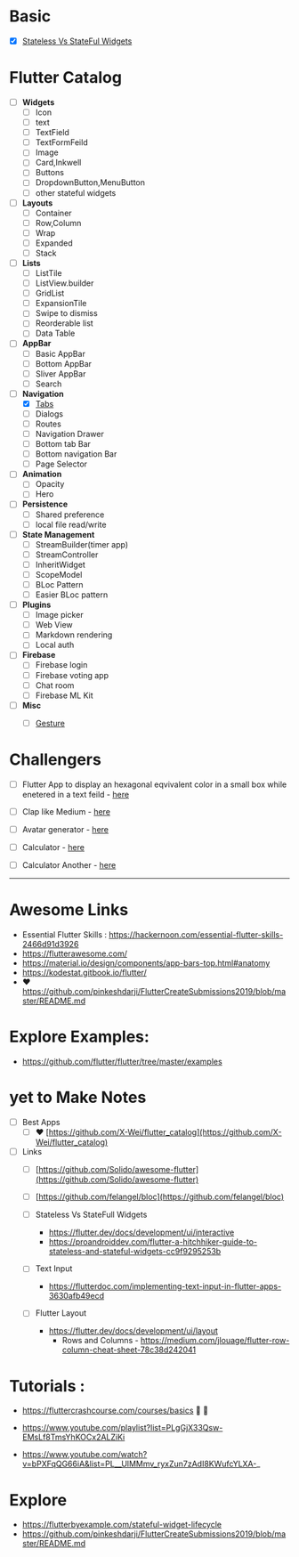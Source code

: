 # Basic
- [x] [Stateless Vs StateFul Widgets](./AllReadMe/StatelessvsStateFulWidgets.md)

# Flutter Catalog
- [ ] **Widgets**
	- [ ] Icon
	- [ ] text
	- [ ] TextField
	- [ ] TextFormFeild
	- [ ] Image
	- [ ] Card,Inkwell
	- [ ] Buttons
	- [ ] DropdownButton,MenuButton
	- [ ] other stateful widgets

- [ ] **Layouts**
	- [ ] Container
	- [ ] Row,Column
	- [ ] Wrap
	- [ ] Expanded
	- [ ] Stack

- [ ] **Lists**
	- [ ] ListTile
	- [ ] ListView.builder
	- [ ] GridList
	- [ ] ExpansionTile
	- [ ] Swipe to dismiss
	- [ ] Reorderable list
	- [ ] Data Table

- [ ] **AppBar**
	- [ ] Basic AppBar
	- [ ] Bottom AppBar
	- [ ] Sliver AppBar
	- [ ] Search

- [ ] **Navigation**
	- [x] [Tabs](./AllReadMe/TabController.md#Tab)
	- [ ] Dialogs
	- [ ] Routes
	- [ ] Navigation Drawer
	- [ ] Bottom tab Bar
	- [ ] Bottom navigation Bar
	- [ ] Page Selector

- [ ] **Animation**
	- [ ] Opacity
	- [ ] Hero

- [ ] **Persistence**
	- [ ] Shared preference
	- [ ] local file read/write

- [ ] **State Management**
	- [ ] StreamBuilder(timer app)
	- [ ] StreamController
	- [ ] InheritWidget
	- [ ] ScopeModel
	- [ ] BLoc Pattern
	- [ ] Easier BLoc pattern

- [ ] **Plugins**
	- [ ] Image picker
	- [ ] Web View
	- [ ] Markdown rendering
	- [ ] Local auth

- [ ] **Firebase**
	- [ ] Firebase login
	- [ ] Firebase voting app
	- [ ] Chat room
	- [ ] Firebase ML Kit

- [ ] **Misc**
	- [ ] [Gesture](./AllReadMe/Gesture.md)


# Challengers
- [ ] Flutter App to display an hexagonal eqvivalent color in a small box while enetered in a text feild - [here](https://flutterawesome.com/convert-hexadecimal-colors-to-rgb-colors-and-vise-versa/)

- [ ] Clap like Medium - [here](https://proandroiddev.com/flutter-animation-creating-mediums-clap-animation-in-flutter-3168f047421e)

- [ ] Avatar generator - [here](https://github.com/tomwyr/avataaar-image)

- [ ] Calculator - [here](https://flutterawesome.com/a-simple-calculator-app-made-to-show-capablities-of-flutter/)

- [ ] Calculator Another - [here](https://github.com/praharshbhatt/Flutter_Calculator)
---

# Awesome Links

- Essential Flutter Skills : https://hackernoon.com/essential-flutter-skills-2466d91d3926
- https://flutterawesome.com/
- https://material.io/design/components/app-bars-top.html#anatomy
- https://kodestat.gitbook.io/flutter/
- :heart: https://github.com/pinkeshdarji/FlutterCreateSubmissions2019/blob/master/README.md



# Explore Examples:
- https://github.com/flutter/flutter/tree/master/examples


# yet to Make Notes  

 - [ ] Best Apps
	 - [ ] :heart: [https://github.com/X-Wei/flutter_catalog](https://github.com/X-Wei/flutter_catalog)
- [ ]  Links
	- [ ] [https://github.com/Solido/awesome-flutter](https://github.com/Solido/awesome-flutter)
	- [ ] [https://github.com/felangel/bloc](https://github.com/felangel/bloc)
	- [ ] Stateless Vs StateFull Widgets
		- https://flutter.dev/docs/development/ui/interactive
	  - https://proandroiddev.com/flutter-a-hitchhiker-guide-to-stateless-and-stateful-widgets-cc9f9295253b
		
	- [ ] Text Input
		- https://flutterdoc.com/implementing-text-input-in-flutter-apps-3630afb49ecd

	- [ ] Flutter Layout
		- https://flutter.dev/docs/development/ui/layout
			-	 Rows and Columns
				- https://medium.com/jlouage/flutter-row-column-cheat-sheet-78c38d242041

# Tutorials :
 - https://fluttercrashcourse.com/courses/basics :clap: :wave:
 - https://www.youtube.com/playlist?list=PLgGjX33Qsw-EMsLf8TmsYhKOCx2ALZiKi

 - https://www.youtube.com/watch?v=bPXFqQG66iA&list=PL__UlMMmv_ryxZun7zAdI8KWufcYLXA-_


# Explore 

- https://flutterbyexample.com/stateful-widget-lifecycle
- https://github.com/pinkeshdarji/FlutterCreateSubmissions2019/blob/master/README.md
	